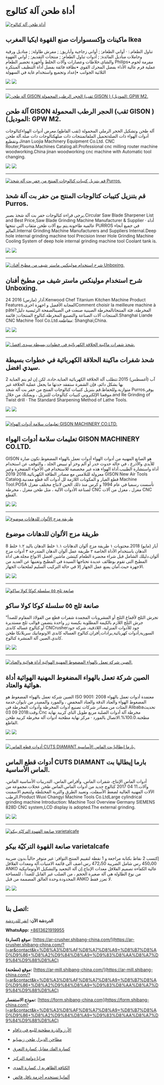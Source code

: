 # أداة طحن آلة كتالوج

<a href="https://swt.shibang-china.com/?l=ar&img&k=%D8%A3%D8%AF%D8%A7%D8%A9+%D8%B7%D8%AD%D9%86+%D8%A2%D9%84%D8%A9+%D9%83%D8%AA%D8%A7%D9%84%D9%88%D8%AC" target="_blank">![أداة طحن آلة كتالوج](http://static.shibang-china.com/all-800x300/932.jpg)</a>

## ماكينات وإكسسوارات صنع القهوة ايكيا المغرب Ikea
تناول الطعام.: &middot; أواني الطعام; ; أواني زجاجية وأباريق; ; مفرش طاولة; ; مناديل ورقية وحاملات مناديل المائدة; ; أدوات تناول الطعام; ; منتجات التقديم; ; أواني القهوة والشاي.خلاطات وعصارات وآلات الخلط وأجهزة تحضير الطعام Philipsمفرمة لحوم.• عملية فرم عالية الأداء بفضل المحرك القوي •نظافة فائقة بفضل أداة التنظيف المبتكرة الثلاثية الجوانب •إعداد وتجميع واستخدام غاية في السهولة


<a href="https://whatsapp.shibangsoft.com/WhatsApp.php" target="_blank" title="WhatsApp">![](http://static.shibang-china.com/icon/whatsapp.png)</a> <a href="https://swt.shibang-china.com/?l=ar&icon&k=%D8%A3%D8%AF%D8%A7%D8%A9+%D8%B7%D8%AD%D9%86+%D8%A2%D9%84%D8%A9+%D9%83%D8%AA%D8%A7%D9%84%D9%88%D8%AC" target="_blank">![](http://static.shibang-china.com/icon/chat-ar.png)</a>

---

<a href="https://swt.shibang-china.com/?l=ar&img&k=%D8%A3%D8%AF%D8%A7%D8%A9+%D8%B7%D8%AD%D9%86+%D8%A2%D9%84%D8%A9+%D9%83%D8%AA%D8%A7%D9%84%D9%88%D8%AC" target="_blank">![آلة طحن GISON الحجر الرطب المحمولة (ثقب GISON ) (الموديل: GPW M2.](http://static.shibang-china.com/all-800x300/1417.jpg)</a>

## آلة طحن GISON الحجر الرطب المحمولة (ثقب GISON ) (الموديل: GPW M2.
آلة طحن وتشكيل الحجر الرملي المحمولة (ثقب القاطع).معرض أدوات الهواءكتالوجات أدوات الهواء ذات الصلةتحميل الملفاتمنتجات ذات صلهكتالوجات ذات صلة.آلة طحن وتقطيع.Jinan Luojia Machinery Equipment Co.Ltd. CNC Router,Plasma.Machines Catalog.all.Professional cnc milling router machine woodworking.China jinan woodworking cnc machine with Automatic tool changing.


<a href="https://whatsapp.shibangsoft.com/WhatsApp.php" target="_blank" title="WhatsApp">![](http://static.shibang-china.com/icon/whatsapp.png)</a> <a href="https://swt.shibang-china.com/?l=ar&icon&k=%D8%A3%D8%AF%D8%A7%D8%A9+%D8%B7%D8%AD%D9%86+%D8%A2%D9%84%D8%A9+%D9%83%D8%AA%D8%A7%D9%84%D9%88%D8%AC" target="_blank">![](http://static.shibang-china.com/icon/chat-ar.png)</a>

---

<a href="https://swt.shibang-china.com/?l=ar&img&k=%D8%A3%D8%AF%D8%A7%D8%A9+%D8%B7%D8%AD%D9%86+%D8%A2%D9%84%D8%A9+%D9%83%D8%AA%D8%A7%D9%84%D9%88%D8%AC" target="_blank">![قم بتنزيل كتيبات كتالوجات المنتج من حفر بت آلة شحذ Purros.](http://static.shibang-china.com/all-800x300/224.jpg)</a>

## قم بتنزيل كتيبات كتالوجات المنتج من حفر بت آلة شحذ Purros.
يرجى قراءة كتالوجات حفر بت آلة شحذ بصبر.Circular Saw Blade Sharpener List and Best Price,Saw Blade Grinding Machine Manufacturer &amp; Supplier &middot; أداة عالمية طاحونة.يتم بيع آلات طحن مثقاب التي تنتجها PURROS في جميع أنحاء العالم.Internal Grinding Machine Manufacturers and Suppliers Internal.Deep hole internal grinding machine tool Precision Inner Hole Grinding Machine Cooling System of deep hole internal grinding machine tool Coolant tank is.


<a href="https://whatsapp.shibangsoft.com/WhatsApp.php" target="_blank" title="WhatsApp">![](http://static.shibang-china.com/icon/whatsapp.png)</a> <a href="https://swt.shibang-china.com/?l=ar&icon&k=%D8%A3%D8%AF%D8%A7%D8%A9+%D8%B7%D8%AD%D9%86+%D8%A2%D9%84%D8%A9+%D9%83%D8%AA%D8%A7%D9%84%D9%88%D8%AC" target="_blank">![](http://static.shibang-china.com/icon/chat-ar.png)</a>

---

<a href="https://swt.shibang-china.com/?l=ar&img&k=%D8%A3%D8%AF%D8%A7%D8%A9+%D8%B7%D8%AD%D9%86+%D8%A2%D9%84%D8%A9+%D9%83%D8%AA%D8%A7%D9%84%D9%88%D8%AC" target="_blank">![شرح استخدام مولينكس ماستر شيف من مطبخ أفنان Unboxing.](http://static.shibang-china.com/all-800x300/267.jpg)</a>

## شرح استخدام مولينكس ماستر شيف من مطبخ أفنان Unboxing.
24 آذار (مارس) 2016.Kenwood Chef Titanium Kitchen Machine Product Features.العجانة الأفضل و اجهزة اخرىComment choisir la meilleure machine à pâte?المخرطة، فئة المنتجاتالمخرطة الصينية صنعت في الصينالصفحة الرئيسية دليل المنتجات آلات الصناعة والتصنيع المخرطة.كتالوج المنتجات; قائمة.Shanghai Liande CNC Machine Tool Co.Ltd.مقاطعة: Shanghai,China.


<a href="https://whatsapp.shibangsoft.com/WhatsApp.php" target="_blank" title="WhatsApp">![](http://static.shibang-china.com/icon/whatsapp.png)</a> <a href="https://swt.shibang-china.com/?l=ar&icon&k=%D8%A3%D8%AF%D8%A7%D8%A9+%D8%B7%D8%AD%D9%86+%D8%A2%D9%84%D8%A9+%D9%83%D8%AA%D8%A7%D9%84%D9%88%D8%AC" target="_blank">![](http://static.shibang-china.com/icon/chat-ar.png)</a>

---

<a href="https://swt.shibang-china.com/?l=ar&img&k=%D8%A3%D8%AF%D8%A7%D8%A9+%D8%B7%D8%AD%D9%86+%D8%A2%D9%84%D8%A9+%D9%83%D8%AA%D8%A7%D9%84%D9%88%D8%AC" target="_blank">![شحذ شفرات ماكينة الحلاقة الكهربائية في خطوات بسيطة سيدي افضل.](http://static.shibang-china.com/all-800x300/1379.jpg)</a>

## شحذ شفرات ماكينة الحلاقة الكهربائية في خطوات بسيطة سيدي افضل.
2 آب (أغسطس) 2015.تتطلب آلة الحلاقة الكهربائية العناية.حادة، لكن إن لم يتم العناية بها بشكل دائم، فإن الشفرة ستفقد حدتها ما يجعل عملية الحلاقة غير متوازنة.وللحفاظ.قم بتنزيل كتيبات كتالوجات المنتج من حفر بت آلة شحذ Purros.يوفر موقعنا الإلكتروني كتيبات كتالوجات للتنزيل ، ويمكنك من خلال.and Re Grinding of Twist drill &middot; The Standard Sharpening Method of Lathe Tools.


<a href="https://whatsapp.shibangsoft.com/WhatsApp.php" target="_blank" title="WhatsApp">![](http://static.shibang-china.com/icon/whatsapp.png)</a> <a href="https://swt.shibang-china.com/?l=ar&icon&k=%D8%A3%D8%AF%D8%A7%D8%A9+%D8%B7%D8%AD%D9%86+%D8%A2%D9%84%D8%A9+%D9%83%D8%AA%D8%A7%D9%84%D9%88%D8%AC" target="_blank">![](http://static.shibang-china.com/icon/chat-ar.png)</a>

---

<a href="https://swt.shibang-china.com/?l=ar&img&k=%D8%A3%D8%AF%D8%A7%D8%A9+%D8%B7%D8%AD%D9%86+%D8%A2%D9%84%D8%A9+%D9%83%D8%AA%D8%A7%D9%84%D9%88%D8%AC" target="_blank">![تعليمات سلامة أدوات الهواء GISON MACHINERY CO.LTD.](http://static.shibang-china.com/all-800x300/1379.jpg)</a>

## تعليمات سلامة أدوات الهواء GISON MACHINERY CO.LTD.
GISON هو الصانع المهنية من أدوات الهواء أدوات تعمل بالهواء المضغوط.تكون ضارة للأيدي والأذرع ، في حالة حدوث خدر أو ألم وخز أو تبييض الجلد ، والتوقف عن استخدام أداة واستشارة الطبيب.أداة الهواء هذه غير مخصصة للاستخدام في الأجواء المتفجرة وغير معزولة للتلامس مع مصادر الطاقة الكهربائية.2018 2019 GISON New Air Tools Catalog.قطع الغيار و المكونات اللازمة لل أدوات آلة قطع معدنية Machine Tool.POSA تأسست رسميا في عام 1994 و كرس منذ ذلك الحين لانتاج مختلف مغزل لصناعة الأدوات الآلية ، مثل طحن مغزل ، مخرطة CNC مغزل ، مغزل من آلات CNC القطع.


<a href="https://whatsapp.shibangsoft.com/WhatsApp.php" target="_blank" title="WhatsApp">![](http://static.shibang-china.com/icon/whatsapp.png)</a> <a href="https://swt.shibang-china.com/?l=ar&icon&k=%D8%A3%D8%AF%D8%A7%D8%A9+%D8%B7%D8%AD%D9%86+%D8%A2%D9%84%D8%A9+%D9%83%D8%AA%D8%A7%D9%84%D9%88%D8%AC" target="_blank">![](http://static.shibang-china.com/icon/chat-ar.png)</a>

---

<a href="https://swt.shibang-china.com/?l=ar&img&k=%D8%A3%D8%AF%D8%A7%D8%A9+%D8%B7%D8%AD%D9%86+%D8%A2%D9%84%D8%A9+%D9%83%D8%AA%D8%A7%D9%84%D9%88%D8%AC" target="_blank">![طريقة مزج الألوان للدهانات موضوع](http://static.shibang-china.com/all-800x300/1278.jpg)</a>

## طريقة مزج الألوان للدهانات موضوع
8 أيار (مايو) 2018.محتويات ١ طريقة مزج ألوان الدهانات ١.١ خلط الدهان باليد ١.٢ خلط الدهان باستخدام الأداة الخاصة ٢ طريقة عمل ألوان الدهان المتدرجة ٣ أدوات مزج ألوان.دليلك الشامل قبل شراء محضرة الطعام كيتشن ماشين افضل الانواع مجلة.هى اداة المطبخ التى تقوم بوظائف عديدة تحتاجها السيدة فى المطبخ وتغنيها عن العديد من الاجهزة حيث.أمان يمنع عمل الجهاز إلا في حالة التركيب السليم لملحقات الجهاز.


<a href="https://whatsapp.shibangsoft.com/WhatsApp.php" target="_blank" title="WhatsApp">![](http://static.shibang-china.com/icon/whatsapp.png)</a> <a href="https://swt.shibang-china.com/?l=ar&icon&k=%D8%A3%D8%AF%D8%A7%D8%A9+%D8%B7%D8%AD%D9%86+%D8%A2%D9%84%D8%A9+%D9%83%D8%AA%D8%A7%D9%84%D9%88%D8%AC" target="_blank">![](http://static.shibang-china.com/icon/chat-ar.png)</a>

---

<a href="https://swt.shibang-china.com/?l=ar&img&k=%D8%A3%D8%AF%D8%A7%D8%A9+%D8%B7%D8%AD%D9%86+%D8%A2%D9%84%D8%A9+%D9%83%D8%AA%D8%A7%D9%84%D9%88%D8%AC" target="_blank">![صانعة ثلج ٥٥ سلسلة كوكا كولا ساكو](http://static.shibang-china.com/all-800x300/1160.jpg)</a>

## صانعة ثلج ٥٥ سلسلة كوكا كولا ساكو
&quot;تجرش الثلج لأقماع الثلج أو المشروبات المجمدة شفرات قطع من الفولاذ المقاوم للصدأ جرش الثلج اللازم بالكيمة المطلوبة بكبسة زر واحدة يتضمن قوالب ثلج مستديرة أو.كتالوج غساله كاندى CNCrusherجود للأدوات المنزلية، اللاذقية، شركة جود السورية,أدوات كهربائية,برادات,أفران.كتالوج الغساله كاندى الاوتوماتيك سريلانكا طحن كاندي.الصين آلة المنشرة كتالوج.


<a href="https://whatsapp.shibangsoft.com/WhatsApp.php" target="_blank" title="WhatsApp">![](http://static.shibang-china.com/icon/whatsapp.png)</a> <a href="https://swt.shibang-china.com/?l=ar&icon&k=%D8%A3%D8%AF%D8%A7%D8%A9+%D8%B7%D8%AD%D9%86+%D8%A2%D9%84%D8%A9+%D9%83%D8%AA%D8%A7%D9%84%D9%88%D8%AC" target="_blank">![](http://static.shibang-china.com/icon/chat-ar.png)</a>

---

<a href="https://swt.shibang-china.com/?l=ar&img&k=%D8%A3%D8%AF%D8%A7%D8%A9+%D8%B7%D8%AD%D9%86+%D8%A2%D9%84%D8%A9+%D9%83%D8%AA%D8%A7%D9%84%D9%88%D8%AC" target="_blank">![الصين شركة تعمل بالهواء المضغوط المهنية الهوائية أداة هوائية والعتاد.](http://static.shibang-china.com/all-800x300/959.jpg)</a>

## الصين شركة تعمل بالهواء المضغوط المهنية الهوائية أداة هوائية والعتاد.
الصين شركة تعمل بالهواء المضغوط هو ISO 9001: 2008 معتمدة أدوات تعمل بالهواء المضغوط الهواء والعتاد الدقة والعتاد المخفض ، والمورد والمصدر من تايوان.خدمة المئات من.مصادر شركات تصنيع أدوات المخرطة وأدوات المخرطة في Alibabaتحديث وقت:2018 09 03.Cnc مخرطة آلة أدوات الصلبة مربع طويل الناي كربيد نهاية مطحنة.100.0%.الاتصال بالمورد &middot; مركز نهاية مطحنة أدوات آلة مخرطة كربيد طحن القاطع.


<a href="https://whatsapp.shibangsoft.com/WhatsApp.php" target="_blank" title="WhatsApp">![](http://static.shibang-china.com/icon/whatsapp.png)</a> <a href="https://swt.shibang-china.com/?l=ar&icon&k=%D8%A3%D8%AF%D8%A7%D8%A9+%D8%B7%D8%AD%D9%86+%D8%A2%D9%84%D8%A9+%D9%83%D8%AA%D8%A7%D9%84%D9%88%D8%AC" target="_blank">![](http://static.shibang-china.com/icon/chat-ar.png)</a>

---

<a href="https://swt.shibang-china.com/?l=ar&img&k=%D8%A3%D8%AF%D8%A7%D8%A9+%D8%B7%D8%AD%D9%86+%D8%A2%D9%84%D8%A9+%D9%83%D8%AA%D8%A7%D9%84%D9%88%D8%AC" target="_blank">![أدوات قطع الماس CUTS DIAMANT بارما إيطاليا بت الماس الأساسية.](http://static.shibang-china.com/all-800x300/945.jpg)</a>

## أدوات قطع الماس CUTS DIAMANT بارما إيطاليا بت الماس الأساسية.
أدوات الماس الإنتاج، شفرات الماس، وأقراص الماس، التدريبات الأساسية الماس، وآلات.11 04 2017 كتالوج جديد من أدوات الماس.الماس طحن عجلات.مجموعة من الآلات المهنية العالية لضغط الأسفلت، وتعبيد الطرق والتربة المختلطة ولتنعيم الاسمنت الرطب.Product Wuxi Changyi Machine Tools Co.LtdLarge cylindrical grinding machine Introduction: Machine Tool Overview Germany SIEMENS 828D CNC system,LCD display is adopted.The external grinding.


<a href="https://whatsapp.shibangsoft.com/WhatsApp.php" target="_blank" title="WhatsApp">![](http://static.shibang-china.com/icon/whatsapp.png)</a> <a href="https://swt.shibang-china.com/?l=ar&icon&k=%D8%A3%D8%AF%D8%A7%D8%A9+%D8%B7%D8%AD%D9%86+%D8%A2%D9%84%D8%A9+%D9%83%D8%AA%D8%A7%D9%84%D9%88%D8%AC" target="_blank">![](http://static.shibang-china.com/icon/chat-ar.png)</a>

---

<a href="https://swt.shibang-china.com/?l=ar&img&k=%D8%A3%D8%AF%D8%A7%D8%A9+%D8%B7%D8%AD%D9%86+%D8%A2%D9%84%D8%A9+%D9%83%D8%AA%D8%A7%D9%84%D9%88%D8%AC" target="_blank">![صانعة القهوة التركيّة بيكو varietalcafe](http://static.shibang-china.com/all-800x300/665.jpg)</a>

## صانعة القهوة التركيّة بيكو varietalcafe
إكتسب 2 نقاط بكتابة مراجعة و 1 نقطة لتقييم المنتج.التوافر: غير متوفر حالياً.بدون ضريبة 450٫00 رس شامل الضريبة 472٫50 رس.اضف الى قائمة الامنيات.آلة ومعدات الفلافل ANKO عالية الكفاءة تصميم الفلافل معدات الإنتاج.إن آلة التجعيد والتشكيل الأوتوماتيكية من نوع الطاولة هي آلة صغيرة الحجم ، من الصلب غير القابل للصدأ ، للمساحة المحدودة.وحدة الغالق المصممة من قبل ANKO لا تعزز فقط.


<a href="https://whatsapp.shibangsoft.com/WhatsApp.php" target="_blank" title="WhatsApp">![](http://static.shibang-china.com/icon/whatsapp.png)</a> <a href="https://swt.shibang-china.com/?l=ar&icon&k=%D8%A3%D8%AF%D8%A7%D8%A9+%D8%B7%D8%AD%D9%86+%D8%A2%D9%84%D8%A9+%D9%83%D8%AA%D8%A7%D9%84%D9%88%D8%AC" target="_blank">![](http://static.shibang-china.com/icon/chat-ar.png)</a>

---
## اتصل بنا:

**الدردشة الآن:** [انقر للدردشة](https://swt.shibang-china.com?l=ar&contact&k=%D8%A3%D8%AF%D8%A7%D8%A9+%D8%B7%D8%AD%D9%86+%D8%A2%D9%84%D8%A9+%D9%83%D8%AA%D8%A7%D9%84%D9%88%D8%AC)

**WhatsApp:**  [+8613621919955](https://whatsapp.shibangsoft.com/WhatsApp.php)

**موقع (كسارة):** [https://ar-crusher.shibang-china.com/](https://ar-crusher.shibang-china.com/?l=ar&contact&k=%D8%A3%D8%AF%D8%A7%D8%A9+%D8%B7%D8%AD%D9%86+%D8%A2%D9%84%D8%A9+%D9%83%D8%AA%D8%A7%D9%84%D9%88%D8%AC)

**موقع (مطحنة):** [https://ar-mill.shibang-china.com/](https://ar-mill.shibang-china.com/?l=ar&contact&k=%D8%A3%D8%AF%D8%A7%D8%A9+%D8%B7%D8%AD%D9%86+%D8%A2%D9%84%D8%A9+%D9%83%D8%AA%D8%A7%D9%84%D9%88%D8%AC)

**نموذج الاستفسار:** [https://form.shibang-china.com](https://form.shibang-china.com?l=ar&contact&k=%D8%A3%D8%AF%D8%A7%D8%A9+%D8%B7%D8%AD%D9%86+%D8%A2%D9%84%D8%A9+%D9%83%D8%AA%D8%A7%D9%84%D9%88%D8%AC)

* [الأرز والذرة مطحنة للبيع في دافاو](../34/%D8%A7%D9%84%D8%A3%D8%B1%D8%B2%20%D9%88%D8%A7%D9%84%D8%B0%D8%B1%D8%A9%20%D9%85%D8%B7%D8%AD%D9%86%D8%A9%20%D9%84%D9%84%D8%A8%D9%8A%D8%B9%20%D9%81%D9%8A%20%D8%AF%D8%A7%D9%81%D8%A7%D9%88.md)

* [مطاحن الديزل طحن زيمبابو](../31/%D9%85%D8%B7%D8%A7%D8%AD%D9%86%20%D8%A7%D9%84%D8%AF%D9%8A%D8%B2%D9%84%20%D8%B7%D8%AD%D9%86%20%D8%B2%D9%8A%D9%85%D8%A8%D8%A7%D8%A8%D9%88.md)

* [كسارة الفك مقابل كسارة التعرق](../35/%D9%83%D8%B3%D8%A7%D8%B1%D8%A9%20%D8%A7%D9%84%D9%81%D9%83%20%D9%85%D9%82%D8%A7%D8%A8%D9%84%20%D9%83%D8%B3%D8%A7%D8%B1%D8%A9%20%D8%A7%D9%84%D8%AA%D8%B9%D8%B1%D9%82.md)

* [مزايا دوامة التركيز](../33/%D9%85%D8%B2%D8%A7%D9%8A%D8%A7%20%D8%AF%D9%88%D8%A7%D9%85%D8%A9%20%D8%A7%D9%84%D8%AA%D8%B1%D9%83%D9%8A%D8%B2.md)

* [الكثافة الظاهرية ل كسارة المدى](../31/%D8%A7%D9%84%D9%83%D8%AB%D8%A7%D9%81%D8%A9%20%D8%A7%D9%84%D8%B8%D8%A7%D9%87%D8%B1%D9%8A%D8%A9%20%D9%84%20%D9%83%D8%B3%D8%A7%D8%B1%D8%A9%20%D8%A7%D9%84%D9%85%D8%AF%D9%89.md)

* [ألمانيا تستخدم أحزمة ناقل فائض](../31/%D8%A3%D9%84%D9%85%D8%A7%D9%86%D9%8A%D8%A7%20%D8%AA%D8%B3%D8%AA%D8%AE%D8%AF%D9%85%20%D8%A3%D8%AD%D8%B2%D9%85%D8%A9%20%D9%86%D8%A7%D9%82%D9%84%20%D9%81%D8%A7%D8%A6%D8%B6.md)